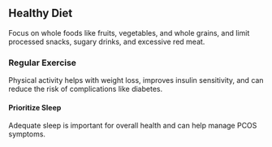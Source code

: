 ## Healthy Diet

Focus on whole foods like fruits, vegetables, and whole grains, and limit processed snacks, sugary drinks, and excessive red meat.

### Regular Exercise

Physical activity helps with weight loss, improves insulin sensitivity, and can reduce the risk of complications like diabetes.

#### Prioritize Sleep

Adequate sleep is important for overall health and can help manage PCOS symptoms.

